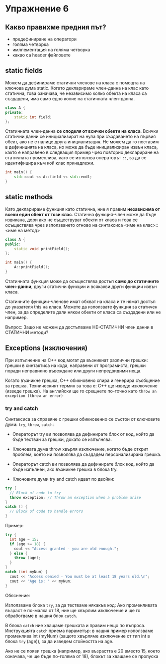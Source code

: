 # Упражнение 6

## Какво правихме предния път?
- предефиниране на оператори
- голяма четворка
- имлпементация на голяма четворка
- какво са header файловете

## static fields

Можем да дефинираме статични членове на класа с помощта на ключова дума static. Когато декларираме член-данна на клас като статична, това означава, че независимо колко обекта на класа са създадени, има само едно копие на статичната член-данна.

```c++
class A {
private:
    static int field;
};
```

Статичната член-данна **се споделя от всички обекти на класа**. Всички статични данни се инициализират на нула при създаването на първия обект, ако не е налице друга инициализация. Не можем да го поставим в дефиницията на класа, но може да бъде инициализиран извън класа, както е направено в следващия пример чрез повторно деклариране на статичната променлива, като се използва операторът `::`, за да се идентифицира към кой клас принадлежи.

```c++
int main() {
    std::cout << A::field << std::endl;
}
```

## static methods

Като декларираме функция като статична, ние я правим **независима от всеки един обект от този клас**. Статична функция-член може да бъде извикана, дори ако не съществуват обекти от класа и това се осъществява чрез използването отново на синтаксиса <име на клас>::<име на метод>

```c++
class A {
public:
    static void printField();
};

int main() {
    A::printField();
}
```

Статичната функция може да осъществява достъп **само до статичните член-данни**, други статични функции и всякакви други функции извън класа.

Статичните функции-членове имат обхват на класа и те нямат достъп до указателя this на класа. Можете да използвате функция за статичен член, за да определите дали някои обекти от класа са създадени или не например.

Въпрос: Защо не можем да достъпваме НЕ-СТАТИЧНИ член данни в СТАТИЧНИ методи?

## Exceptions (изключения)

При изпълнение на C++ код могат да възникнат различни грешки: грешки в синтактиса на кода, направени от програмиста, грешки поради неправилно въвеждане или други непредвидими неща.

Когато възникне грешка, C++ обикновено спира и генерира съобщение за грешка. Техническият термин за това е: C++ ще изведе изключение (изведе грешка). На английски ще го срещнете по-точно като `throw an exception (throw an error)`

### try and catch

Синтаксиса за справяне с грешки обикновенно се състои от ключовите думи: `try`, `throw`, `catch`:

- Операторът try ви позволява да дефинирате блок от код, който да бъде тестван за грешки, докато се изпълнява.

- Ключовата дума throw хвърля изключение, когато бъде открит проблем, което ни позволява да създадем персонализирана грешка.

- Операторът catch ви позволява да дефинирате блок код, който да бъде изпълнен, ако възникне грешка в блока try.

- Ключовите думи try and catch идват по двойки:

```c++
try {
  // Block of code to try
  throw exception; // Throw an exception when a problem arise
}
catch () {
  // Block of code to handle errors
}
```

Пример:
```c++
try {
  int age = 15;
  if (age >= 18) {
    cout << "Access granted - you are old enough.";
  } else {
    throw (age);
  }
}
catch (int myNum) {
  cout << "Access denied - You must be at least 18 years old.\n";
  cout << "Age is: " << myNum;
}
```

Обяснение:

Използваме блока `try`, за да тестваме някакъв код: Ако променливата възраст е по-малка от 18, ние ще хвърлим изключение и ще го обработваме в нашия блок `catch`.

В блока `catch` ние хващаме грешката и правим нещо по въпроса. Инструкцията `catch` приема параметър: в нашия пример използваме променлива int (myNum) (защото хвърляме изключение от тип int в блока `try` (age)), за да изведем стойността на age.

Ако не се появи грешка (например, ако възрастта е 20 вместо 15, което означава, че ще бъде по-голяма от 18), блокът за хващане се пропуска
